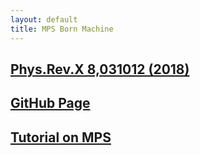 ```yaml
---
layout: default
title: MPS Born Machine
---
```

## [Phys.Rev.X 8,031012 (2018)](https://journals.aps.org/prx/abstract/10.1103/PhysRevX.8.031012)

## [GitHub Page](https://github.com/congzlwag/UnsupGenModbyMPS)

## [Tutorial on MPS](http://lib.itp.ac.cn/html/panzhang/mps/tutorial/)